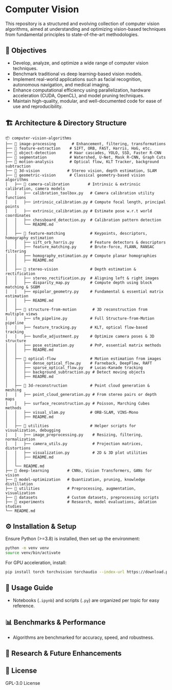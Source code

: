 # Computer Vision


This repository is a structured and evolving collection of computer vision algorithms, aimed at understanding and optimizing vision-based techniques from fundamental principles to state-of-the-art methodologies.

## 🎯 Objectives
- Develop, analyze, and optimize a wide range of computer vision techniques.
- Benchmark traditional vs deep learning-based vision models.
- Implement real-world applications such as facial recognition, autonomous navigation, and medical imaging.
- Enhance computational efficiency using parallelization, hardware acceleration (CUDA, OpenCL), and model pruning techniques.
- Maintain high-quality, modular, and well-documented code for ease of use and reproducibility.

## 🏗️ Architecture & Directory Structure
```
📦 computer-vision-algorithms
├── 📂 image-processing       # Enhancement, filtering, transformations
├── 📂 feature-extraction    # SIFT, ORB, FAST, Harris, HoG, etc.
├── 📂 object-detection      # Haar cascades, YOLO, SSD, Faster R-CNN
├── 📂 segmentation          # Watershed, U-Net, Mask R-CNN, Graph Cuts
├── 📂 motion-analysis       # Optical flow, KLT Tracker, background subtraction
├── 📂 3d-vision            # Stereo vision, depth estimation, SLAM
├── 📂 geometric-vision      # Classical geometry-based vision algorithms
│   ├── 📂 camera-calibration        # Intrinsic & extrinsic calibration, camera models
│   │   ├── calibration_toolbox.py   # Camera calibration utility functions
│   │   ├── intrinsic_calibration.py # Compute focal length, principal points
│   │   ├── extrinsic_calibration.py # Estimate pose w.r.t world coordinates
│   │   ├── chessboard_detection.py  # Calibration pattern detection
│   │   └── README.md
│   │
│   ├── 📂 feature-matching           # Keypoints, descriptors, homography estimation
│   │   ├── sift_orb_harris.py       # Feature detectors & descriptors
│   │   ├── feature_matching.py      # Brute-force, FLANN, RANSAC filtering
│   │   ├── homography_estimation.py # Compute planar homographies
│   │   ├── README.md
│   │
│   ├── 📂 stereo-vision              # Depth estimation & rectification
│   │   ├── stereo_rectification.py  # Aligning left & right images
│   │   ├── disparity_map.py         # Compute depth using block matching & SGBM
│   │   ├── epipolar_geometry.py     # Fundamental & essential matrix estimation
│   │   ├── README.md
│   │
│   ├── 📂 structure-from-motion       # 3D reconstruction from multiple views
│   │   ├── sfm_pipeline.py          # Full Structure-from-Motion pipeline
│   │   ├── feature_tracking.py      # KLT, optical flow-based tracking
│   │   ├── bundle_adjustment.py     # Optimize camera poses & 3D structure
│   │   ├── pose_estimation.py       # PnP, essential matrix methods
│   │   ├── README.md
│   │
│   ├── 📂 optical-flow               # Motion estimation from images
│   │   ├── dense_optical_flow.py    # Farneback, DeepFlow, RAFT
│   │   ├── sparse_optical_flow.py   # Lucas-Kanade tracking
│   │   ├── background_subtraction.py # Detect moving objects
│   │   ├── README.md
│   │
│   ├── 📂 3d-reconstruction          # Point cloud generation & meshing
│   │   ├── point_cloud_generation.py # From stereo pairs or depth maps
│   │   ├── surface_reconstruction.py # Poisson, Marching Cubes methods
│   │   ├── visual_slam.py           # ORB-SLAM, VINS-Mono
│   │   ├── README.md
│   │
│   ├── 📂 utilities                  # Helper scripts for visualization, debugging
│   │   ├── image_preprocessing.py    # Resizing, filtering, normalization
│   │   ├── camera_utils.py           # Projection matrices, distortions
│   │   ├── visualization.py          # 2D & 3D plot utilities
│   │   ├── README.md
│   │
│   └── README.md
├── 📂 deep-learning        # CNNs, Vision Transformers, GANs for vision
├── 📂 model-optimization   # Quantization, pruning, knowledge distillation
├── 📂 utilities            # Preprocessing, augmentation, visualization
├── 📂 datasets             # Custom datasets, preprocessing scripts
├── 📂 experiments          # Research, model evaluations, ablation studies
└── README.md
```


## ⚙️ Installation & Setup
Ensure Python (>=3.8) is installed, then set up the environment:
```bash
python -m venv venv
source venv/bin/activate
```
For GPU acceleration, install:
```bash
pip install torch torchvision torchaudio --index-url https://download.pytorch.org/whl/cu118
```

## 🚀 Usage Guide
- Notebooks (`.ipynb`) and scripts (`.py`) are organized per topic for easy reference.
<!-- - Use `configs/` to modify parameters dynamically for different experiments.
- Model performance is logged using TensorBoard (`tensorboard --logdir=logs`).
 -->
## 📊 Benchmarks & Performance
- Algorithms are benchmarked for accuracy, speed, and robustness.
<!-- - Comparisons between classical approaches and deep learning models are documented.
- Efficiency metrics: FPS, latency, memory consumption, FLOPs, and parameter count. -->

## 🔮 Research & Future Enhancements
<!-- - Implement few-shot learning and self-supervised techniques.
- Explore real-time vision applications with edge computing.
- Develop interpretable AI models for vision-based decision-making.
 -->

## 📜 License
GPL-3.0 License